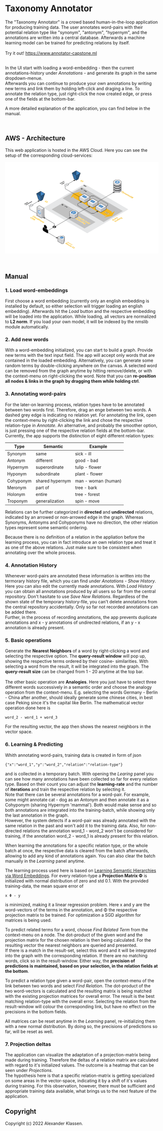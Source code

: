 # Taxonomy Annotator

The "Taxonomy Annotator" is a crowd based human-in-the-loop application for producing training data. The user annotates word-pairs with their potential relation type like "synonym", "antonym", "hypernym", and the annotations are written into a central database. Afterwards a machine learning model can be trained for predicting relations by itself.\
\
Try it out! https://www.annotator-capstone.ml

\
In the UI start with loading a word-embedding - then the current annotations-history under *Annotations* - and generate its graph in the same dropdown-menue.
\
Afterwards you can continue to produce your own annotations by writing new terms and link them by holding left-click and draging a line. To annotate the relation type, just right-click the now created edge, or press one of the fields at the bottom-bar.

A more detailed explanation of the application, you can find below in the manual.

</br>

## AWS - Architecture
This web application is hosted in the AWS Cloud. Here you can see the setup of the corresponding cloud-services:

![Overview](img/3d-nogrid.png)

</br>

## Manual

### 1. Load word-embeddings
First choose a word embedding (currently only an english embedding is installed by default, so either selection will trigger loading an english embedding). Afterwards hit the *Load* button and the respective 
embedding will be loaded into the application. While loading, all vectors are normalized to **L2 norm**.
If you load your own model, it will be indexed  by the nmslib module automatically.

### 2. Add new words
With a word-embedding initialized, you can start to build a graph. Provide new terms with the 
text input field. The app will accept only words that are contained in the loaded embedding. 
Alternatively, you can generate some random terms by double-clicking anywhere on 
the canvas. A selected word can be removed from the graph anytime by hitting remove/delete, or with 
the context-menu on right-clicking the word. Note that you can **re-position all nodes & links in the
graph by dragging them while holding ctrl**.

### 3. Annotating word-pairs
For the later-on learning process, relation types have to be annotated between two words first. Therefore,
drag an enge between two words. A dashed grey edge is indicating no relation yet. For annotating the link, 
open the context-menu by right-clicking the link and chose the respective relation-type in *Annotate*.
An alternative, and probably the smoother option, is just pressing one of the respective relation fields
at the bottom-bar.\
Currently, the app supports the distinction of eight different relation types:

| Type          | Semantic             | Example             |
|---------------|----------------------|---------------------|
| Synonym       | same                 | sick - ill          |
| Antonym       | different            | good - bad          |
| Hypernym      | superordinate        | tulip - flower      |
| Hyponym       | subordinate          | plant - flower      |
| Cohyponym     | shared hypernym      | man - woman (human) |
| Meronym       | part of              | tree - bark         |
| Holonym       | entire               | tree - forest       |
| Troponym      | generalization       | spin - move         |

Relations can be further categorized in **directed** and **undirected** relations, indicated by an arrowed or 
non-arrowed edge in the graph. Whereas Synonyms, Antonyms and Cohyponyms have no direction, the other relation types represent some semantic ordering.

Because there is no definition of a relation in the appliation before the learning process, you can 
in fact introduce an own relation type and treat it as one of the above relations. Just make sure to
be consistent when annotating over the whole process.

### 4. Annotation History
Whenever word-pairs are annotated these information is written into the termorary history file, which you can find under *Anotations* - *Show History*. Here you can also edit the currently made annotations. With *Load History* you can obtain all annotations produced by all users so far from the central repository. Don't hasitate to use *Save New Relations*. Regardless of the shown state of the temporary
history-file, you can't delete annotations from the central repository accidentally. Only so far not recorded annotations can be added there.\
Further, in the process of recording annotations, the app prevents duplicate annotations and x - y annotations of undirected relations, if an y - x annotation is already present.

### 5. Basic operations
Generate the **Nearest Neighbors** of a word by right-clicking a word and selecting the respective 
option. The **query-result window** will pop up, showing the respective terms ordered by their cosine-
similarities. With selecting a word from the result, it will be integrated into the graph. The 
**query-result size** can be changed from 1 - 20 anytime at the top bar.\
\
The other basic operation are **Analogies**. Here you just have to select three different words 
successively in a semantic order and choose the analogy operation from the context-menu. E.g. selecting 
the words Germany - Berlin - China after another, should ideally generate some chinese cities, in best 
case Peking since it's the capital like Berlin. The mathematical vector operation done here is
```console
word_2 - word_1 + word_3
```
For the resulting vector, the app then shows the nearest neighbors in the vector space.

### 6. Learning & Predicting
Whith annotating word-pairs, training data is created in form of json
```console
{"x":"word_1","y":"word_2","relation":"relation-type"}
```
and is collected in a temporary batch. With opening the *Learing* panel you can see how many annotations have been collected so far for every relation type. Based on their count you can adjust the **learning-rate** and the number of **iterations** and train the respective relation by selecting it.\
Note that there can be several annotations for a word-pair. For example, some might annotate cat - dog 
as an Antonym and then annotate it as a Cohyponym (sharing Hypernym 'mammal'). Both would make sense
and so both annotations are integrated into the training-batch, while showing only the last annotation
in the graph.\
However, the system detects if a word-pair was already annotated with the same relation in the past 
and won't add it to the training data. Also, for non-directed relations the annotation word_1 - word_2
won't be considered for training, if the annotation word_2 - word_1 is already present for this relation.

When learning the annotations for a specific relation type, or the whole batch at once, the respective data
is cleared from the batch afterwards, allowing to add any kind of annotations again. You can also clear the 
batch manually in the *Learning* panel anytime.

The learning process used here is based on 
[Learning Semantic Hierarchies via Word Embeddings](https://www.researchgate.net/publication/270877882_Learning_Semantic_Hierarchies_via_Word_Embeddings).
For every relation-type a **Projection Matrix Φ** is initialized with normal distribution of zero and std 0.1.
With the provided training-data, the mean square error of
```console
x Φ - y
```
is minimized, making it a linear regression problem. Here x and y are the word-vectors of the terms in 
the annotation, and Φ the respective projection matrix to be trained. For optimization a SGD algorithm for 
matrices is being used.

To predict related terms for a word, choose *Find Related Term* from the context-menu on a node. The 
dot-product of the given word and the projection matrix for the chosen relation is then being calculated. 
For the resulting vector the nearest neighbors are queried and presented.\
If there is a match in the result-set, select this word and it will be integrated into the graph with the 
corresponding relation. If there are no matching words, click so in the result-window. Either
way, the **precision of predictions is maintained, based on your selection, in the relation fields at the 
bottom**.

To predict a relation type given a word-pair, open the context-menu of the link between two words and 
select *Find Relation*. The dot-product of the two word-vectors is calculated and the resulting matrix is 
being matched with the existing projection matrices for overall error. The result is the best matching 
relation-type with the overall error. Selecting the relation from the result-window will colour the 
corresponding link, but have no effect on the precisions in the bottom fields.

All matrices can be reset anytime in the *Learning* panel, re-initializing them with a new normal distribution.
By doing so, the precisions of predictions so far, will be reset as well.


### 7. Projection deltas
The application can visualize the adaptation of a projection-matrix being made during training. Therefore the
deltas of a relation matrix are calculated with regard to it's initialized values. The outcome is a heatmap 
that can be seen under *Projections*.\
The hypothesis here is that a specific relation-matrix is getting specialized on some areas in the vector-space, 
indicating it by a shift of it's values during training. For this observation, however, there must be sufficient 
and appropriate training data available, what brings us to the next feature of the application.



## Copyright
Copyright (c) 2022 Alexander Klassen.

